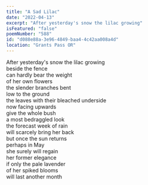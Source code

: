 ```yaml
---
title: "A Sad Lilac"
date: "2022-04-13"
excerpt: "After yesterday's snow the lilac growing"
isFeatured: "false"
poemNumber: "588"
id: "d088e88a-3e96-4849-baa4-4c42aa008a4d"
location: "Grants Pass OR"
---
```


After yesterday's snow the lilac growing  
beside the fence  
can hardly bear the weight  
of her own flowers  
the slender branches bent  
low to the ground  
the leaves with their bleached underside  
now facing upwards  
give the whole bush  
a most bedraggled look  
the forecast week of rain  
will scarcely bring her back  
but once the sun returns  
perhaps in May  
she surely will regain  
her former elegance  
if only the pale lavender  
of her spiked blooms  
will last another month
